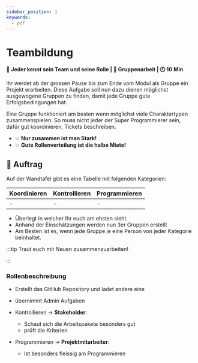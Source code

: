 ```yaml
---
sidebar_position: 1
keywords:
  - pdf
---
```


# Teambildung

**:dart: Jeder kennt sein Team und seine Rolle | :dna: Gruppenarbeit | :clock1:
10 Min**

Ihr werdet ab der grossen Pause bis zum Ende vom Modul als Gruppe ein Projekt
erarbeiten. Diese Aufgabe soll nun dazu dienen möglichst ausgewogene Gruppen zu
finden, damit jede Gruppe gute Erfolgsbedingungen hat.

Eine Gruppe funktioniert am besten wenn möglichst viele Charaktertypen
zusammenspielen. So muss nicht jeder der Super Programmierer sein, dafür gut
koordinieren, Tickets beschreiben.

- 💥 **Nur zusammen ist man Stark!**
- 💥 **Gute Rollenverteilung ist die halbe Miete!**

## 📝 Auftrag

Auf der Wandtafel gibt es eine Tabelle mit folgenden Kategorien:

| Koordinieren | Kontrollieren | Programmieren |
| ------------ | ------------- | ------------- |
| -            | -             | -             |

- Überlegt in welcher Ihr euch am ehsten sieht.
- Anhand der Einschätzungen werden nun 3er Gruppen erstellt
- Am Besten ist es, wenn jede Gruppe je eine Person von jeder Kategorie
  beinhaltet.

:::tip Traut euch mit Neuen zusammenzuarbeiten!

:::

### Rollenbeschreibung


  - Erstellt das GitHub Repository und ladet andere eine
  - übernimmt Admin Aufgaben

- Kontrollieren -> **Stakeholder**:

  - Schaut sich die Arbeitspakete besonders gut
  - prüft die Kriterien

- Programmieren -> **Projektmitarbeiter**:

  - Ist besonders fleissig am Programmieren

